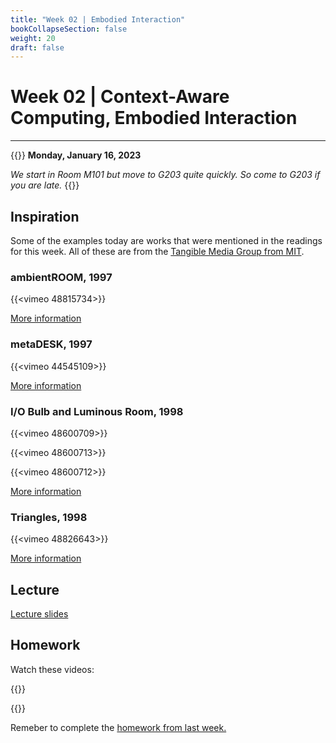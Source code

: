 ```yaml
---
title: "Week 02 | Embodied Interaction"
bookCollapseSection: false
weight: 20
draft: false
---
```


# Week 02 | Context-Aware Computing, Embodied Interaction

---

{{<hint info>}}
**Monday, January 16, 2023**

*We start in Room M101 but move to G203 quite quickly. So come to G203 if you are late.*
{{</hint>}}

## Inspiration

Some of the examples today are works that were mentioned in the readings for this week. All of these are from the [Tangible Media Group from MIT](https://tangible.media.mit.edu/projects/).

### ambientROOM, 1997

{{<vimeo 48815734>}}

[More information](https://tangible.media.mit.edu/project/ambientroom)

### metaDESK, 1997

{{<vimeo 44545109>}}

[More information](https://tangible.media.mit.edu/project/metadesk/)

### I/O Bulb and Luminous Room, 1998

{{<vimeo 48600709>}}

{{<vimeo 48600713>}}

{{<vimeo 48600712>}}

[More information](https://tangible.media.mit.edu/project/io-bulb-and-luminous-room/)

### Triangles, 1998

{{<vimeo 48826643>}}

[More information](https://tangible.media.mit.edu/project/triangles/)

## Lecture

[Lecture slides](https://miro.com/app/board/uXjVPyL8kRg=/)

## Homework

Watch these videos:

{{<youtube pw3FZ3xOBVo>}}

{{<youtube OHm9teVoNE8>}}

Remeber to complete the [homework from last week.](../week01/#homework)
